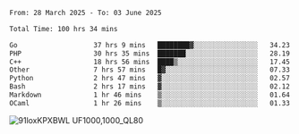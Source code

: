 
<!--START_SECTION:waka-->

```txt
From: 28 March 2025 - To: 03 June 2025

Total Time: 100 hrs 34 mins

Go                   37 hrs 9 mins   ████████▓░░░░░░░░░░░░░░░░   34.23 %
PHP                  30 hrs 35 mins  ███████░░░░░░░░░░░░░░░░░░   28.19 %
C++                  18 hrs 56 mins  ████▒░░░░░░░░░░░░░░░░░░░░   17.45 %
Other                7 hrs 57 mins   █▓░░░░░░░░░░░░░░░░░░░░░░░   07.33 %
Python               2 hrs 47 mins   ▓░░░░░░░░░░░░░░░░░░░░░░░░   02.57 %
Bash                 2 hrs 17 mins   ▓░░░░░░░░░░░░░░░░░░░░░░░░   02.12 %
Markdown             1 hr 46 mins    ▒░░░░░░░░░░░░░░░░░░░░░░░░   01.64 %
OCaml                1 hr 26 mins    ▒░░░░░░░░░░░░░░░░░░░░░░░░   01.33 %
```

<!--END_SECTION:waka-->

![91loxKPXBWL _UF1000,1000_QL80_](https://github.com/user-attachments/assets/d877ca56-6b8e-4423-b4d3-ca8193077f6c)

<!--
![91IYheGYbCL](https://github.com/user-attachments/assets/81d7ee5b-489d-41a0-a545-5872971bd286)
-->

